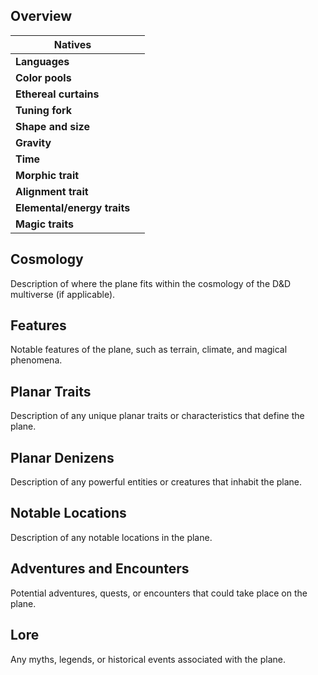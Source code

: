## Overview
| **Natives**                     |     |
| --------------------------- | --- |
| **Languages**               |     |
| **Color pools**             |     |
| **Ethereal curtains**       |     |
| **Tuning fork**             |     |
| **Shape and size**          |     |
| **Gravity**                 |     |
| **Time**                    |     |
| **Morphic trait**           |     |
| **Alignment trait**         |     |
| **Elemental/energy traits** |     |
| **Magic traits**            |     |
## Cosmology
Description of where the plane fits within the cosmology of the D&D multiverse (if applicable).
## Features
Notable features of the plane, such as terrain, climate, and magical phenomena.
## Planar Traits
Description of any unique planar traits or characteristics that define the plane.
## Planar Denizens
Description of any powerful entities or creatures that inhabit the plane.
## Notable Locations
Description of any notable locations in the plane.
## Adventures and Encounters
Potential adventures, quests, or encounters that could take place on the plane.
## Lore
Any myths, legends, or historical events associated with the plane.